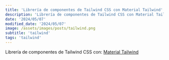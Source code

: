 ```yaml
---
title: 'Librería de componentes de Tailwind CSS con Material Tailwind'
description: 'Librería de componentes de Tailwind CSS con Material Tailwind.'
date: '2024/05/07'
modified_date: '2024/05/07'
image: /assets/images/posts/tailwind.png
subtitle: 'tailwind'
tags: 'tailwind'
---
```


Librería de componentes de Tailwind CSS con: [Material Tailwind](https://www.material-tailwind.com/)
